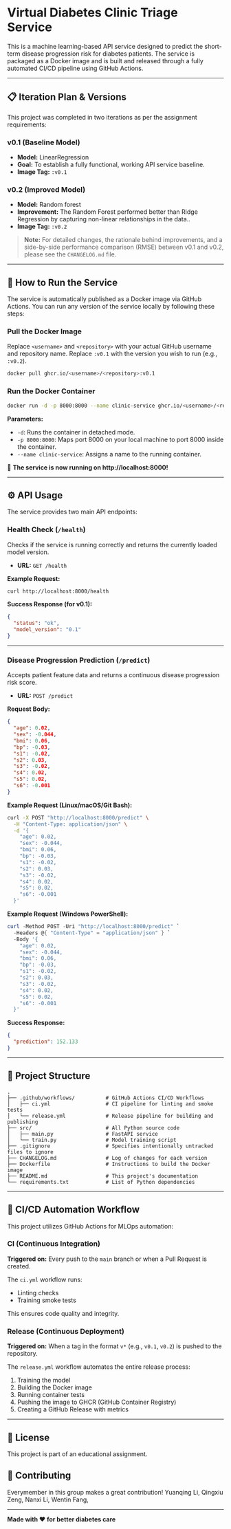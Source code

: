 ﻿# Virtual Diabetes Clinic Triage Service

This is a machine learning-based API service designed to predict the short-term disease progression risk for diabetes patients. The service is packaged as a Docker image and is built and released through a fully automated CI/CD pipeline using GitHub Actions.

---

## 📋 Iteration Plan & Versions

This project was completed in two iterations as per the assignment requirements:

### v0.1 (Baseline Model)

- **Model:** LinearRegression
- **Goal:** To establish a fully functional, working API service baseline.
- **Image Tag:** `:v0.1`

### v0.2 (Improved Model)

- **Model:** Random forest
- **Improvement:** The Random Forest performed better than Ridge Regression by capturing non-linear relationships in the data..
- **Image Tag:** `:v0.2`

> **Note:** For detailed changes, the rationale behind improvements, and a side-by-side performance comparison (RMSE) between v0.1 and v0.2, please see the `CHANGELOG.md` file.

---

## 🚀 How to Run the Service

The service is automatically published as a Docker image via GitHub Actions. You can run any version of the service locally by following these steps:

### Pull the Docker Image

Replace `<username>` and `<repository>` with your actual GitHub username and repository name. Replace `:v0.1` with the version you wish to run (e.g., `:v0.2`).

```bash
docker pull ghcr.io/<username>/<repository>:v0.1
```

### Run the Docker Container

```bash
docker run -d -p 8000:8000 --name clinic-service ghcr.io/<username>/<repository>:v0.1
```

**Parameters:**
- `-d`: Runs the container in detached mode.
- `-p 8000:8000`: Maps port 8000 on your local machine to port 8000 inside the container.
- `--name clinic-service`: Assigns a name to the running container.

🎉 **The service is now running on http://localhost:8000!**

---

## ⚙️ API Usage

The service provides two main API endpoints:

### Health Check (`/health`)

Checks if the service is running correctly and returns the currently loaded model version.

- **URL:** `GET /health`

**Example Request:**

```bash
curl http://localhost:8000/health
```

**Success Response (for v0.1):**

```json
{
  "status": "ok",
  "model_version": "0.1"
}
```

---

### Disease Progression Prediction (`/predict`)

Accepts patient feature data and returns a continuous disease progression risk score.

- **URL:** `POST /predict`

**Request Body:**

```json
{
  "age": 0.02,
  "sex": -0.044,
  "bmi": 0.06,
  "bp": -0.03,
  "s1": -0.02,
  "s2": 0.03,
  "s3": -0.02,
  "s4": 0.02,
  "s5": 0.02,
  "s6": -0.001
}
```

**Example Request (Linux/macOS/Git Bash):**

```bash
curl -X POST "http://localhost:8000/predict" \
  -H "Content-Type: application/json" \
  -d '{
    "age": 0.02,
    "sex": -0.044,
    "bmi": 0.06,
    "bp": -0.03,
    "s1": -0.02,
    "s2": 0.03,
    "s3": -0.02,
    "s4": 0.02,
    "s5": 0.02,
    "s6": -0.001
  }'
```

**Example Request (Windows PowerShell):**

```powershell
curl -Method POST -Uri "http://localhost:8000/predict" `
  -Headers @{ "Content-Type" = "application/json" } `
  -Body '{
    "age": 0.02,
    "sex": -0.044,
    "bmi": 0.06,
    "bp": -0.03,
    "s1": -0.02,
    "s2": 0.03,
    "s3": -0.02,
    "s4": 0.02,
    "s5": 0.02,
    "s6": -0.001
  }'
```

**Success Response:**

```json
{
  "prediction": 152.133
}
```

---

## 📂 Project Structure

```
.
├── .github/workflows/          # GitHub Actions CI/CD Workflows
│   ├── ci.yml                  # CI pipeline for linting and smoke tests
│   └── release.yml             # Release pipeline for building and publishing
├── src/                        # All Python source code
│   ├── main.py                 # FastAPI service
│   └── train.py                # Model training script
├── .gitignore                  # Specifies intentionally untracked files to ignore
├── CHANGELOG.md                # Log of changes for each version
├── Dockerfile                  # Instructions to build the Docker image
├── README.md                   # This project's documentation
└── requirements.txt            # List of Python dependencies
```

---

## 🤖 CI/CD Automation Workflow

This project utilizes GitHub Actions for MLOps automation:

### CI (Continuous Integration)

**Triggered on:** Every push to the `main` branch or when a Pull Request is created.

The `ci.yml` workflow runs:
- Linting checks
- Training smoke tests

This ensures code quality and integrity.

### Release (Continuous Deployment)

**Triggered on:** When a tag in the format `v*` (e.g., `v0.1`, `v0.2`) is pushed to the repository.

The `release.yml` workflow automates the entire release process:
1. Training the model
2. Building the Docker image
3. Running container tests
4. Pushing the image to GHCR (GitHub Container Registry)
5. Creating a GitHub Release with metrics

---

## 📝 License

This project is part of an educational assignment.

## 🤝 Contributing

Everymember in this group makes a great contribution!
Yuanqing Li,
Qingxiu Zeng,
Nanxi Li,
Wentin Fang,

---

**Made with ❤️ for better diabetes care**